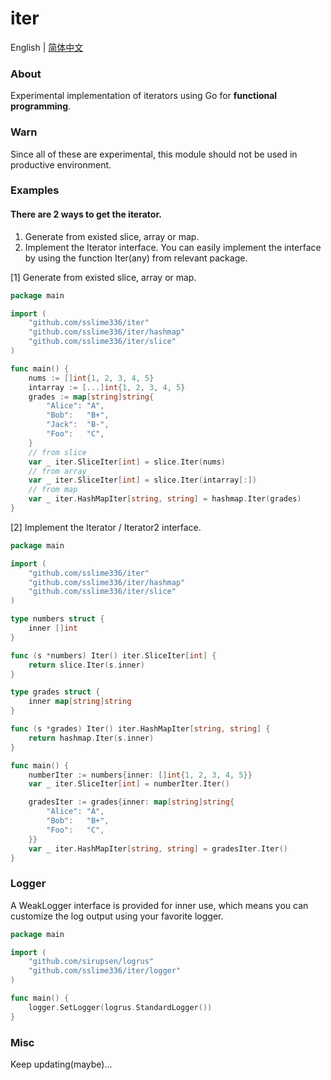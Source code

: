 # iter

English | [简体中文](README_cn.md)

### About

Experimental implementation of iterators using Go for **functional programming**.

### Warn

Since all of these are experimental, this module should not be used in productive environment.

### Examples

#### There are 2 ways to get the iterator.
1. Generate from existed slice, array or map.
2. Implement the Iterator interface. You can easily implement the interface by using the function Iter(any) from relevant package.


[1] Generate from existed slice, array or map.

```go
package main

import (
	"github.com/sslime336/iter"
	"github.com/sslime336/iter/hashmap"
	"github.com/sslime336/iter/slice"
)

func main() {
	nums := []int{1, 2, 3, 4, 5}
	intarray := [...]int{1, 2, 3, 4, 5}
	grades := map[string]string{
		"Alice": "A",
		"Bob":   "B+",
		"Jack":  "B-",
		"Foo":   "C",
	}
	// from slice
	var _ iter.SliceIter[int] = slice.Iter(nums)
	// from array
	var _ iter.SliceIter[int] = slice.Iter(intarray[:])
	// from map
	var _ iter.HashMapIter[string, string] = hashmap.Iter(grades)
}

```


[2] Implement the Iterator / Iterator2 interface.

```go
package main

import (
	"github.com/sslime336/iter"
	"github.com/sslime336/iter/hashmap"
	"github.com/sslime336/iter/slice"
)

type numbers struct {
	inner []int
}

func (s *numbers) Iter() iter.SliceIter[int] {
	return slice.Iter(s.inner)
}

type grades struct {
	inner map[string]string
}

func (s *grades) Iter() iter.HashMapIter[string, string] {
	return hashmap.Iter(s.inner)
}

func main() {
	numberIter := numbers{inner: []int{1, 2, 3, 4, 5}}
	var _ iter.SliceIter[int] = numberIter.Iter()

	gradesIter := grades{inner: map[string]string{
		"Alice": "A",
		"Bob":   "B+",
		"Foo":   "C",
	}}
	var _ iter.HashMapIter[string, string] = gradesIter.Iter()
}

```

### Logger

A WeakLogger interface is provided for inner use, which means you can customize the log output using your favorite logger.

```go
package main

import (
	"github.com/sirupsen/logrus"
	"github.com/sslime336/iter/logger"
)

func main() {
	logger.SetLogger(logrus.StandardLogger())
}

```

### Misc

Keep updating(maybe)...
